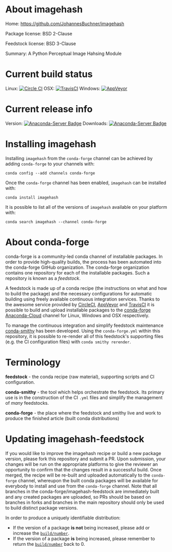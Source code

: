About imagehash
===============

Home: https://github.com/JohannesBuchner/imagehash

Package license: BSD 2-Clause

Feedstock license: BSD 3-Clause

Summary: A Python Perceptual Image Hahsing Module



Current build status
====================

Linux: [![Circle CI](https://circleci.com/gh/conda-forge/imagehash-feedstock.svg?style=shield)](https://circleci.com/gh/conda-forge/imagehash-feedstock)
OSX: [![TravisCI](https://travis-ci.org/conda-forge/imagehash-feedstock.svg?branch=master)](https://travis-ci.org/conda-forge/imagehash-feedstock)
Windows: [![AppVeyor](https://ci.appveyor.com/api/projects/status/github/conda-forge/imagehash-feedstock?svg=True)](https://ci.appveyor.com/project/conda-forge/imagehash-feedstock/branch/master)

Current release info
====================
Version: [![Anaconda-Server Badge](https://anaconda.org/conda-forge/imagehash/badges/version.svg)](https://anaconda.org/conda-forge/imagehash)
Downloads: [![Anaconda-Server Badge](https://anaconda.org/conda-forge/imagehash/badges/downloads.svg)](https://anaconda.org/conda-forge/imagehash)

Installing imagehash
====================

Installing `imagehash` from the `conda-forge` channel can be achieved by adding `conda-forge` to your channels with:

```
conda config --add channels conda-forge
```

Once the `conda-forge` channel has been enabled, `imagehash` can be installed with:

```
conda install imagehash
```

It is possible to list all of the versions of `imagehash` available on your platform with:

```
conda search imagehash --channel conda-forge
```


About conda-forge
=================

conda-forge is a community-led conda channel of installable packages.
In order to provide high-quality builds, the process has been automated into the
conda-forge GitHub organization. The conda-forge organization contains one repository
for each of the installable packages. Such a repository is known as a *feedstock*.

A feedstock is made up of a conda recipe (the instructions on what and how to build
the package) and the necessary configurations for automatic building using freely
available continuous integration services. Thanks to the awesome service provided by
[CircleCI](https://circleci.com/), [AppVeyor](http://www.appveyor.com/)
and [TravisCI](https://travis-ci.org/) it is possible to build and upload installable
packages to the [conda-forge](https://anaconda.org/conda-forge)
[Anaconda-Cloud](http://docs.anaconda.org/) channel for Linux, Windows and OSX respectively.

To manage the continuous integration and simplify feedstock maintenance
[conda-smithy](http://github.com/conda-forge/conda-smithy) has been developed.
Using the ``conda-forge.yml`` within this repository, it is possible to re-render all of
this feedstock's supporting files (e.g. the CI configuration files) with ``conda smithy rerender``.


Terminology
===========

**feedstock** - the conda recipe (raw material), supporting scripts and CI configuration.

**conda-smithy** - the tool which helps orchestrate the feedstock.
                   Its primary use is in the construction of the CI ``.yml`` files
                   and simplify the management of *many* feedstocks.

**conda-forge** - the place where the feedstock and smithy live and work to
                  produce the finished article (built conda distributions)


Updating imagehash-feedstock
============================

If you would like to improve the imagehash recipe or build a new
package version, please fork this repository and submit a PR. Upon submission,
your changes will be run on the appropriate platforms to give the reviewer an
opportunity to confirm that the changes result in a successful build. Once
merged, the recipe will be re-built and uploaded automatically to the
`conda-forge` channel, whereupon the built conda packages will be available for
everybody to install and use from the `conda-forge` channel.
Note that all branches in the conda-forge/imagehash-feedstock are
immediately built and any created packages are uploaded, so PRs should be based
on branches in forks and branches in the main repository should only be used to
build distinct package versions.

In order to produce a uniquely identifiable distribution:
 * If the version of a package **is not** being increased, please add or increase
   the [``build/number``](http://conda.pydata.org/docs/building/meta-yaml.html#build-number-and-string).
 * If the version of a package **is** being increased, please remember to return
   the [``build/number``](http://conda.pydata.org/docs/building/meta-yaml.html#build-number-and-string)
   back to 0.
